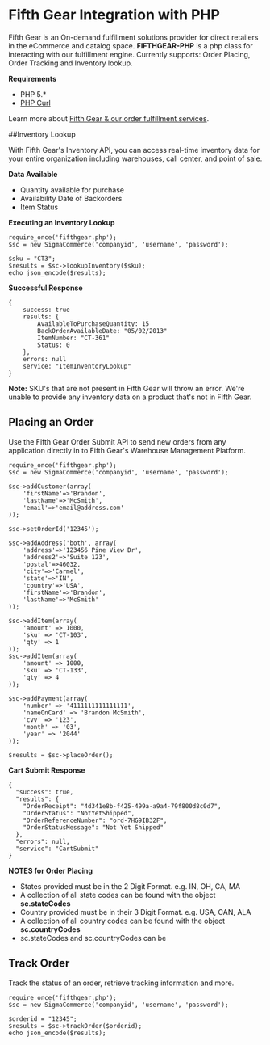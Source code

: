 Fifth Gear Integration with PHP
=======================
Fifth Gear is an On-demand fulfillment solutions provider for direct retailers in the eCommerce and catalog space. **FIFTHGEAR-PHP** is a php class for interacting with our fulfillment engine. Currently  supports: Order Placing, Order Tracking and Inventory lookup.

**Requirements**

- PHP 5.*
- [PHP Curl](http://php.net/manual/en/curl.installation.php)

Learn more about [Fifth Gear & our order fulfillment services](http://infifthgear.com/ "Order fulfillment").

##Inventory Lookup

With Fifth Gear's Inventory API, you can access real-time inventory data for your entire organization including warehouses, call center, and point of sale. 

**Data Available**

- Quantity available for purchase
- Availability Date of Backorders
- Item Status

**Executing an Inventory Lookup**
    
    require_once('fifthgear.php');
    $sc = new SigmaCommerce('companyid', 'username', 'password');

    $sku = "CT3";
    $results = $sc->lookupInventory($sku);
    echo json_encode($results);

**Successful Response**

    {
        success: true
        results: {
            AvailableToPurchaseQuantity: 15
            BackOrderAvailableDate: "05/02/2013"
            ItemNumber: "CT-361"
            Status: 0
        },
        errors: null
        service: "ItemInventoryLookup"
    }

**Note:** SKU's that are not present in Fifth Gear will throw an error. We're unable to provide any inventory data on a product that's not in Fifth Gear.

## Placing an Order 

Use the Fifth Gear Order Submit API to send new orders from any application directly in to Fifth Gear's Warehouse Management Platform.
        
    require_once('fifthgear.php');
    $sc = new SigmaCommerce('companyid', 'username', 'password');

    $sc->addCustomer(array(
        'firstName'=>'Brandon',
        'lastName'=>'McSmith',
        'email'=>'email@address.com'
    ));

    $sc->setOrderId('12345');

    $sc->addAddress('both', array(
        'address'=>'123456 Pine View Dr',
        'address2'=>'Suite 123',
        'postal'=>46032,
        'city'=>'Carmel',
        'state'=>'IN',
        'country'=>'USA',
        'firstName'=>'Brandon',
        'lastName'=>'McSmith'
    ));

    $sc->addItem(array(
        'amount' => 1000,
        'sku' => 'CT-103',
        'qty' => 1
    ));
    $sc->addItem(array(
        'amount' => 1000,
        'sku' => 'CT-133',
        'qty' => 4
    ));

    $sc->addPayment(array(
        'number' => '4111111111111111',
        'nameOnCard' => 'Brandon McSmith',
        'cvv' => '123',
        'month' => '03',
        'year' => '2044'
    ));

    $results = $sc->placeOrder();

 **Cart Submit Response**

    {
      "success": true,
      "results": {
        "OrderReceipt": "4d341e8b-f425-499a-a9a4-79f800d8c0d7",
        "OrderStatus": "NotYetShipped",
        "OrderReferenceNumber": "ord-7HG9IB32F",
        "OrderStatusMessage": "Not Yet Shipped"
      },
      "errors": null,
      "service": "CartSubmit"
    }

**NOTES for Order Placing**

- States provided must be in the 2 Digit Format. e.g. IN, OH, CA, MA
 - A collection of all state codes can be found with the object **sc.stateCodes**
- Country provided must be in their 3 Digit Format. e.g. USA, CAN, ALA
- A collection of all country codes can be found with the object **sc.countryCodes**
- sc.stateCodes and sc.countryCodes can be 

## Track Order

Track the status of an order, retrieve tracking information and more.

    require_once('fifthgear.php');
    $sc = new SigmaCommerce('companyid', 'username', 'password');

    $orderid = "12345";
    $results = $sc->trackOrder($orderid);
    echo json_encode($results);


